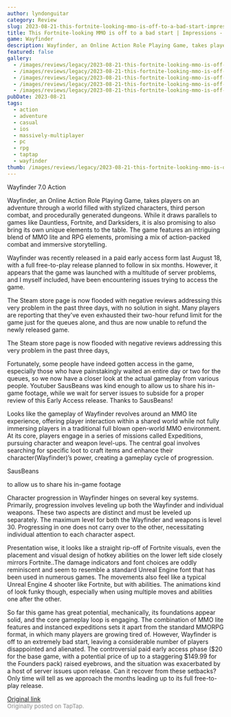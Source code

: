 ```yaml
---
author: lyndonguitar
category: Review
slug: 2023-08-21-this-fortnite-looking-mmo-is-off-to-a-bad-start-impressions-wayfinder
title: This Fortnite-looking MMO is off to a bad start | Impressions - Wayfinder
game: Wayfinder
description: Wayfinder, an Online Action Role Playing Game, takes players on an adventure through a world filled with stylized characters, third person combat, and procedurally generated dungeons. While it draws parallels to games like Dauntless, Fortnite, and Darksiders, it is also promising to also bring its own unique elements to the table. The game features an intriguing blend of MMO lite and RPG elements, promising a mix of action-packed combat and immersive storytelling.
featured: false
gallery:
  - /images/reviews/legacy/2023-08-21-this-fortnite-looking-mmo-is-off-to-a-bad-start--impressions---wayfinder-0.avif
  - /images/reviews/legacy/2023-08-21-this-fortnite-looking-mmo-is-off-to-a-bad-start--impressions---wayfinder-1.avif
  - /images/reviews/legacy/2023-08-21-this-fortnite-looking-mmo-is-off-to-a-bad-start--impressions---wayfinder-2.avif
  - /images/reviews/legacy/2023-08-21-this-fortnite-looking-mmo-is-off-to-a-bad-start--impressions---wayfinder-3.avif
  - /images/reviews/legacy/2023-08-21-this-fortnite-looking-mmo-is-off-to-a-bad-start--impressions---wayfinder-4.avif
pubDate: 2023-08-21
tags:
  - action
  - adventure
  - casual
  - ios
  - massively-multiplayer
  - pc
  - rpg
  - taptap
  - wayfinder
thumb: /images/reviews/legacy/2023-08-21-this-fortnite-looking-mmo-is-off-to-a-bad-start--impressions---wayfinder-0.avif
---
```


Wayfinder
7.0
Action

Wayfinder, an Online Action Role Playing Game, takes players on an adventure through a world filled with stylized characters, third person combat, and procedurally generated dungeons. While it draws parallels to games like Dauntless, Fortnite, and Darksiders, it is also promising to also bring its own unique elements to the table. The game features an intriguing blend of MMO lite and RPG elements, promising a mix of action-packed combat and immersive storytelling.

Wayfinder was recently released in a paid early access form last August 18, with a full free-to-play release planned to follow in six months. However, it appears that the game was launched with a multitude of server problems, and I myself included, have been encountering issues trying to access the game.

The Steam store page is now flooded with negative reviews addressing this very problem in the past three days, with no solution in sight. Many players are reporting that they've even exhausted their two-hour refund limit for the game just for the queues alone, and thus are now unable to refund the newly released game.

The Steam store page is now flooded with negative reviews addressing this very problem in the past three days,

Fortunately, some people have indeed gotten access in the game, especially those who have painstakingly waited an entire day or two for the queues, so we now have a closer look at the actual gameplay from various people. Youtuber SausBeans was kind enough to allow us to share his in-game footage, while we wait for server issues to subside for a proper review of this Early Access release. Thanks to SausBeans!

Looks like the gameplay of Wayfinder revolves around an MMO lite experience, offering player interaction within a shared world while not fully immersing players in a traditional full blown open-world MMO environment. At its core, players engage in a series of missions called Expeditions, pursuing character and weapon level-ups. The central goal involves searching for specific loot to craft items and enhance their character(Wayfinder)’s power, creating a gameplay cycle of progression.

SausBeans

to allow us to share his in-game footage

Character progression in Wayfinder hinges on several key systems. Primarily, progression involves leveling up both the Wayfinder and individual weapons. These two aspects are distinct and must be leveled up separately. The maximum level for both the Wayfinder and weapons is level 30. Progressing in one does not carry over to the other, necessitating individual attention to each character aspect.

Presentation wise, it looks like a straight rip-off of Fortnite visuals, even the placement and visual design of hotkey abilities on the lower left side closely mirrors Fortnite..The damage indicators and font choices are oddly reminiscent and seem to resemble a standard Unreal Engine font that has been used in numerous games. The movements also feel like a typical Unreal Engine 4 shooter like Fortnite, but with abilities. The animations kind of look funky though, especially when using multiple moves and abilities one after the other.

So far this game has great potential, mechanically, its foundations appear solid, and the core gameplay loop is engaging. The combination of MMO lite features and instanced expeditions sets it apart from the standard MMORPG format, in which many players are growing tired of. However, Wayfinder is off to an extremely bad start, leaving a considerable number of players disappointed and alienated. The controversial paid early access phase ($20 for the base game, with a potential price of up to a staggering $149.99 for the Founders pack) raised eyebrows, and the situation was exacerbated by a host of server issues upon release. Can it recover from these setbacks? Only time will tell as we approach the months leading up to its full free-to-play release.

[Original link](https://www.taptap.io/post/6171952)<br><span style="font-size: 0.95em; color: #888;">Originally posted on TapTap.</span>